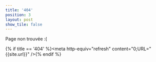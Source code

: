 ```yaml
---
title: '404'
position: 3
layout: post
show_tile: false
---
```


Page non trouvée :(

{% if title == '404' %}<meta http-equiv="refresh" content="0;URL="{{site.url}}" />{% endif %}